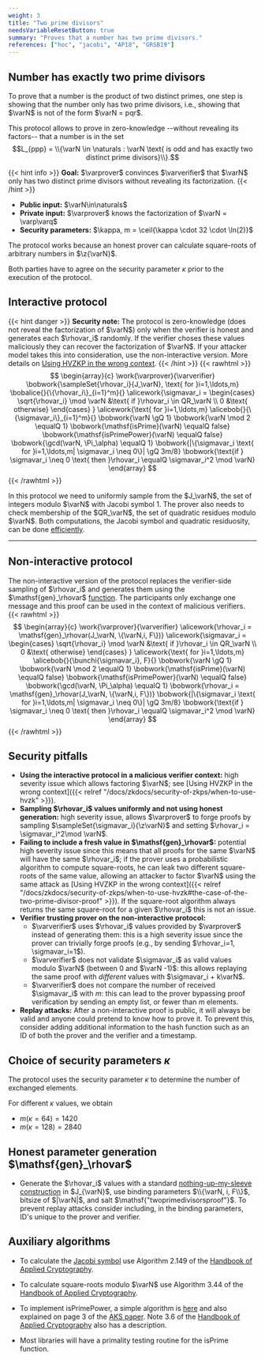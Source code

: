 ```yaml
---
weight: 3
title: "Two prime divisors"
needsVariableResetButton: true
summary: "Proves that a number has two prime divisors."
references: ["hoc", "jacobi", "AP18", "GRSB19"]
---
```

## Number has exactly two prime divisors

To prove that a number is the product of two distinct primes, one step is showing that the number only has two prime divisors, i.e., showing that $\varN$ is not of the form $\varN = pqr$.

This protocol allows to prove in zero-knowledge --without revealing its factors-- that a number is in the set $$L_{ppp} = \\{\varN \in \naturals : \varN \text{ is odd and has exactly two distinct prime divisors}\\}.$$


{{< hint info >}}
**Goal:**
$\varprover$ convinces $\varverifier$ that $\varN$ only has two distinct prime divisors without revealing its factorization.
{{< /hint >}}

 * __Public input:__ $\varN\in\naturals$
 * __Private input:__ $\varprover$ knows the factorization of $\varN = \varp\varq$
 * __Security parameters:__ $\kappa, m = \ceil{\kappa \cdot 32 \cdot \ln(2)}$

The protocol works because an honest prover can calculate square-roots of arbitrary numbers in $\z{\varN}$.

Both parties have to agree on the security parameter $\kappa$ prior to the execution of the protocol.

## Interactive protocol
{{< hint danger >}}
**Security note:** The protocol is zero-knowledge (does not reveal the factorization of $\varN$) only when the verifier is honest and generates each $\rhovar_i$ randomly. If the verifier choses these values maliciously they can recover the factorization of $\varN$. If your attacker model takes this into consideration, use the non-interactive version. More details on [Using HVZKP in the wrong context](../../../security-of-zkps/when-to-use-hvzk).
{{< /hint >}}
{{< rawhtml >}}
 $$
 \begin{array}{c}
 \work{\varprover}{\varverifier}
 \bobwork{\sampleSet{\rhovar_i}{J_\varN}, \text{ for }i=1,\ldots,m}
 \bobalice{}{\{\rhovar_i\}_{i=1}^m}{}
 \alicework{\sigmavar_i = \begin{cases}
  \sqrt{\rhovar_i} \mod \varN &\text{ if }\rhovar_i \in QR_\varN \\
  0 &\text{ otherwise}
\end{cases}
}
 \alicework{\text{ for }i=1,\ldots,m}
 \alicebob{}{\{\sigmavar_i\}_{i=1}^m}{}
 \bobwork{\varN \gQ 1}
 \bobwork{\varN \mod 2 \equalQ 1}
 \bobwork{\mathsf{isPrime}(\varN) \equalQ false}
 \bobwork{\mathsf{isPrimePower}(\varN) \equalQ false}
 \bobwork{\gcd(\varN, \Pi_\alpha) \equalQ 1}
 \bobwork{|\{\sigmavar_i \text{ for }i=1,\ldots,m| \sigmavar_i \neq 0\}| \gQ 3m/8}
 \bobwork{\text{if } \sigmavar_i \neq 0 \text{ then }\rhovar_i \equalQ \sigmavar_i^2 \mod \varN}
 \end{array}
 $$
{{< /rawhtml >}}

 In this protocol we need to uniformly sample from the $J_\varN$, the set of integers modulo $\varN$ with Jacobi symbol $1$. The prover also needs to check membership of the $QR_\varN$, the set of quadratic residues modulo $\varN$. Both computations, the Jacobi symbol and quadratic residuosity, can be done [efficiently](#auxiliary-algorithms).


-----

## Non-interactive protocol
The non-interactive version of the protocol replaces the verifier-side sampling of $\rhovar_i$ and generates them using the $\mathsf{gen}_\rhovar$ [function](../square-freeness/#auxiliary-functions---mathsfgen_rhovar).
The participants only exchange one message and this proof can be used in the context of malicious verifiers.
{{< rawhtml >}}
  $$
 \begin{array}{c}
 \work{\varprover}{\varverifier}
 \alicework{\rhovar_i = \mathsf{gen}_\rhovar(J_\varN, \{\varN,i, F\})}
 \alicework{\sigmavar_i = \begin{cases}
  \sqrt{\rhovar_i} \mod \varN &\text{ if }\rhovar_i \in QR_\varN \\
  0 &\text{ otherwise}
\end{cases}
}
 \alicework{\text{ for }i=1,\ldots,m}
 \alicebob{}{\bunchi{\sigmavar_i}, F}{}
 \bobwork{\varN \gQ 1}
 \bobwork{\varN \mod 2 \equalQ 1}
 \bobwork{\mathsf{isPrime}(\varN) \equalQ false}
 \bobwork{\mathsf{isPrimePower}(\varN) \equalQ false}
 \bobwork{\gcd(\varN, \Pi_\alpha) \equalQ 1}
 \bobwork{\rhovar_i = \mathsf{gen}_\rhovar(J_\varN, \{\varN,i, F\})}
 \bobwork{|\{\sigmavar_i \text{ for }i=1,\ldots,m| \sigmavar_i \neq 0\}| \gQ 3m/8}
 \bobwork{\text{if } \sigmavar_i \neq 0 \text{ then }\rhovar_i \equalQ \sigmavar_i^2 \mod \varN}
 \end{array}
 $$
{{< /rawhtml >}}

## Security pitfalls
 * __Using the interactive protocol in a malicious verifier context:__ high severity issue which allows factoring $\varN$; see [Using HVZKP in the wrong context]({{< relref "/docs/zkdocs/security-of-zkps/when-to-use-hvzk" >}}).
 * **Sampling $\rhovar_i$ values uniformly and not using honest generation:** high severity issue, allows $\varprover$ to forge proofs by sampling $\sampleSet{\sigmavar_i}{\z\varN}$ and setting $\rhovar_i = \sigmavar_i^2\mod \varN$.
 * **Failing to include a fresh value in $\mathsf{gen}_\rhovar$:** potential high severity issue since this means that all proofs for the same $\varN$ will have the same $\rhovar_i$; if the prover uses a probabilistic algorithm to compute square-roots, he can leak two different square-roots of the same value, allowing an attacker to factor $\varN$ using the same attack as [Using HVZKP in the wrong context]({{< relref "/docs/zkdocs/security-of-zkps/when-to-use-hvzk#the-case-of-the-two-prime-divisor-proof" >}}). If the square-root algorithm always returns the same square-root for a given $\rhovar_i$ this is not an issue.
 * __Verifier trusting prover on the non-interactive protocol:__
   * $\varverifier$ uses $\rhovar_i$ values provided by $\varprover$ instead of generating them: this is a high severity issue since the prover can trivially forge proofs (e.g., by sending $\rhovar_i=1, \sigmavar_i=1$).
   * $\varverifier$ does not validate $\sigmavar_i$ as valid values modulo $\varN$ (between 0 and $\varN -1)$: this allows replaying the same proof with *different* values with $\sigmavar_i + k\varN$.
   * $\varverifier$ does not compare the number of received $\sigmavar_i$ with $m$: this can lead to the prover bypassing proof verification by sending an empty list, or fewer than $m$ elements.
 * __Replay attacks:__ After a non-interactive proof is public, it will always be valid and anyone could pretend to know how to prove it. To prevent this, consider adding additional information to the hash function such as an ID of both the prover and the verifier and a timestamp.


## Choice of security parameters $\kappa$
The protocol uses the security parameter $\kappa$ to determine the number of exchanged elements.

For different $\kappa$ values, we obtain
 - $m(\kappa=64) = 1420$
 - $m(\kappa=128) = 2840$

## Honest parameter generation $\mathsf{gen}_\rhovar$
- Generate the $\rhovar_i$ values with a standard [nothing-up-my-sleeve construction](../../../protocol-primitives/nums) in $J_{\varN}$, use binding parameters $\\{\varN, i, F\\}$, bitsize of $|\varN|$, and salt $\mathsf{"twoprimedivisorsproof"}$. To prevent replay attacks consider including, in the binding parameters, ID's unique to the prover and verifier.

## Auxiliary algorithms
- To calculate the [Jacobi symbol](https://en.wikipedia.org/wiki/Jacobi_symbol) use Algorithm 2.149 of the [Handbook of Applied Cryptography](https://cacr.uwaterloo.ca/hac/).


- To calculate square-roots modulo $\varN$ use Algorithm 3.44 of the [Handbook of Applied Cryptography](https://cacr.uwaterloo.ca/hac/).

- To implement $\mathsf{isPrimePower}$, a simple algorithm is [here](https://cstheory.stackexchange.com/questions/2077/how-to-check-if-a-number-is-a-perfect-power-in-polynomial-time) and also explained on page 3 of the [AKS paper](https://citeseerx.ist.psu.edu/viewdoc/download?doi=10.1.1.532.7639&rep=rep1&type=pdf). Note 3.6 of the [Handbook of Applied Cryptography](https://cacr.uwaterloo.ca/hac/about/chap3.pdf) also has a description.

- Most libraries will have a primality testing routine for the $\mathsf{isPrime}$ function.


